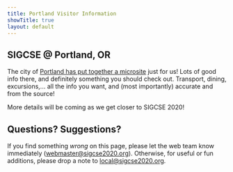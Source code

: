 ```yaml
---
title: Portland Visitor Information
showTitle: true
layout: default
---
```


## SIGCSE @ Portland, OR

The city of <a href="https://micro.travelportland.com/sigcse/" target="_blank">Portland has put together a microsite</a> just for us! Lots of good info there, and definitely something you should check out. Transport, dining, excursions,... all the info you want, and (most importantly) accurate and from the source!

More details will be coming as we get closer to SIGCSE 2020!

## Questions? Suggestions?

If you find something *wrong* on this page, please let the web team know immediately (<a href="mailto:webmaster@sigcse2020.org">webmaster@sigcse2020.org</a>). Otherwise, for useful or fun additions, please drop a note to <a href="local@sigcse2020.org">local@sigcse2020.org</a>.

